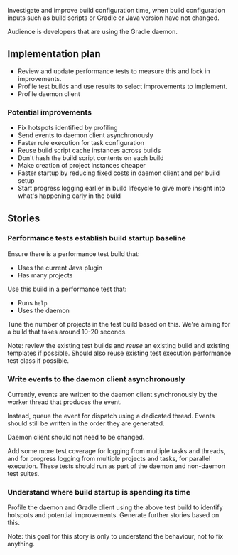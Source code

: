 Investigate and improve build configuration time, when build configuration inputs such as build scripts or Gradle or Java version have not changed.

Audience is developers that are using the Gradle daemon.

## Implementation plan

- Review and update performance tests to measure this and lock in improvements.
- Profile test builds and use results to select improvements to implement.
- Profile daemon client

### Potential improvements 

- Fix hotspots identified by profiling
- Send events to daemon client asynchronously
- Faster rule execution for task configuration
- Reuse build script cache instances across builds
- Don't hash the build script contents on each build
- Make creation of project instances cheaper
- Faster startup by reducing fixed costs in daemon client and per build setup 
- Start progress logging earlier in build lifecycle to give more insight into what's happening early in the build 

## Stories

### Performance tests establish build startup baseline 

Ensure there is a performance test build that:

- Uses the current Java plugin
- Has many projects

Use this build in a performance test that:

- Runs `help`
- Uses the daemon

Tune the number of projects in the test build based on this. We're aiming for a build that takes around 10-20 seconds.

Note: review the existing test builds and _reuse_ an existing build and existing templates if possible. Should also reuse existing test execution performance test class if possible. 

### Write events to the daemon client asynchronously

Currently, events are written to the daemon client synchronously by the worker thread that produces the event.

Instead, queue the event for dispatch using a dedicated thread. Events should still be written in the order they are generated.

Daemon client should not need to be changed.

Add some more test coverage for logging from multiple tasks and threads, and for progress logging from multiple projects and tasks, for parallel execution.
These tests should run as part of the daemon and non-daemon test suites.

### Understand where build startup is spending its time

Profile the daemon and Gradle client using the above test build to identify hotspots and potential improvements. Generate further stories based on this.

Note: this goal for this story is only to understand the behaviour, not to fix anything.
